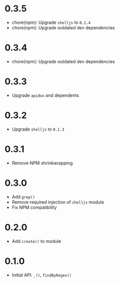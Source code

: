 # 0.3.5

* chore(npm): Upgrade `shelljs` to `0.1.4`
* chore(npm): Upgrade outdated dev dependencies

# 0.3.4

* chore(npm): Upgrade outdated dev dependencies

# 0.3.3

* Upgrade `apidox` and dependents

# 0.3.2

* Upgrade `shelljs` to `0.1.3`

# 0.3.1

* Remove NPM shrinkwrapping

# 0.3.0

* Add `grep()`
* Remove required injection of `shelljs` module
* Fix NPM compatibility

# 0.2.0

* Add `create()` to module

# 0.1.0

* Initial API: `_()`, `findByRegex()`

